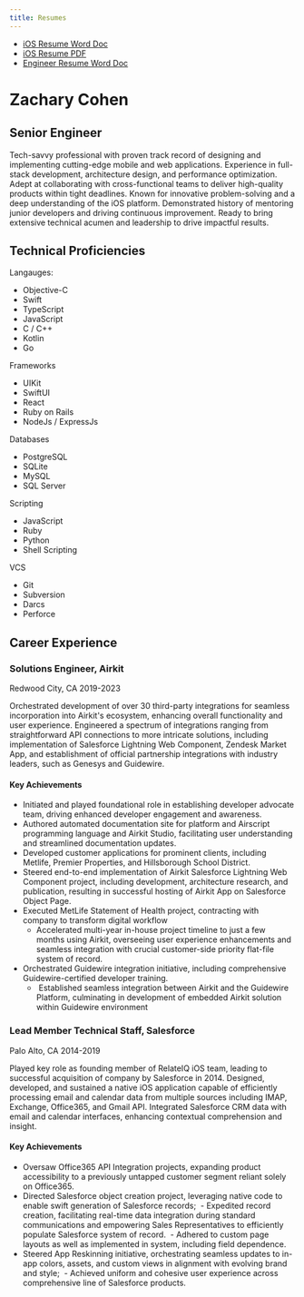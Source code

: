 ```yaml
---
title: Resumes
---
```


- [iOS Resume Word Doc](/resumes/Zachary+Cohen+Resume+Final.docx)
- [iOS Resume PDF](/resumes/Zachary+Cohen+Resume+Final.pdf)
- [Engineer Resume Word Doc](/resumes/Zachary+Cohen+Resume+Final+Engineer.docx)

# Zachary Cohen

## Senior Engineer

Tech-savvy professional with proven track record of designing and implementing cutting-edge mobile and web applications. Experience in full-stack development, architecture design, and performance optimization. Adept at collaborating with cross-functional teams to deliver high-quality products within tight deadlines. Known for innovative problem-solving and a deep understanding of the iOS platform. Demonstrated history of mentoring junior developers and driving continuous improvement. Ready to bring extensive technical acumen and leadership to drive impactful results.

## Technical Proficiencies

Langauges:

- Objective-C
- Swift
- TypeScript
- JavaScript
- C / C++
- Kotlin
- Go

Frameworks

- UIKit
- SwiftUI
- React
- Ruby on Rails
- NodeJs / ExpressJs

Databases

- PostgreSQL
- SQLite
- MySQL
- SQL Server

Scripting

- JavaScript
- Ruby
- Python
- Shell Scripting

VCS

- Git
- Subversion
- Darcs
- Perforce

## Career Experience

### Solutions Engineer, Airkit

Redwood City, CA
2019-2023

Orchestrated development of over 30 third-party integrations for seamless incorporation into Airkit's ecosystem, enhancing overall functionality and user experience. Engineered a spectrum of integrations ranging from straightforward API connections to more intricate solutions, including implementation of Salesforce Lightning Web Component, Zendesk Market App, and establishment of official partnership integrations with industry leaders, such as Genesys and Guidewire.

#### Key Achievements

- Initiated and played foundational role in establishing developer advocate team, driving enhanced developer engagement and awareness.
- Authored automated documentation site for platform and Airscript programming language and Airkit Studio, facilitating user understanding and streamlined documentation updates.
- Developed customer applications for prominent clients, including Metlife, Premier Properties, and Hillsborough School District.
- Steered end-to-end implementation of Airkit Salesforce Lightning Web Component project, including development, architecture research, and publication, resulting in successful hosting of Airkit App on Salesforce Object Page.
- Executed MetLife Statement of Health project, contracting with company to transform digital workflow
  - Accelerated multi-year in-house project timeline to just a few months using Airkit, overseeing user experience enhancements and seamless integration with crucial customer-side priority flat-file system of record.
- Orchestrated Guidewire integration initiative, including comprehensive Guidewire-certified developer training.
  - ­ Established seamless integration between Airkit and the Guidewire Platform, culminating in development of embedded Airkit solution within Guidewire environment

### Lead Member Technical Staff, Salesforce

Palo Alto, CA
2014-2019

Played key role as founding member of RelateIQ iOS team, leading to successful acquisition of company by Salesforce in 2014. Designed, developed, and sustained a native iOS application capable of efficiently processing email and calendar data from multiple sources including IMAP, Exchange, Office365, and Gmail API. Integrated Salesforce CRM data with email and calendar interfaces, enhancing contextual comprehension and insight.

#### Key Achievements

- Oversaw Office365 API Integration projects, expanding product accessibility to a previously untapped customer segment reliant solely on Office365.
- Directed Salesforce object creation project, leveraging native code to enable swift generation of Salesforce records;
  ­ - Expedited record creation, facilitating real-time data integration during standard communications and empowering Sales Representatives to efficiently populate Salesforce system of record.
  ­ - Adhered to custom page layouts as well as implemented in system, including field dependence.
- Steered App Reskinning initiative, orchestrating seamless updates to in-app colors, assets, and custom views in alignment with evolving brand and style;
  ­ - Achieved uniform and cohesive user experience across comprehensive line of Salesforce products.
